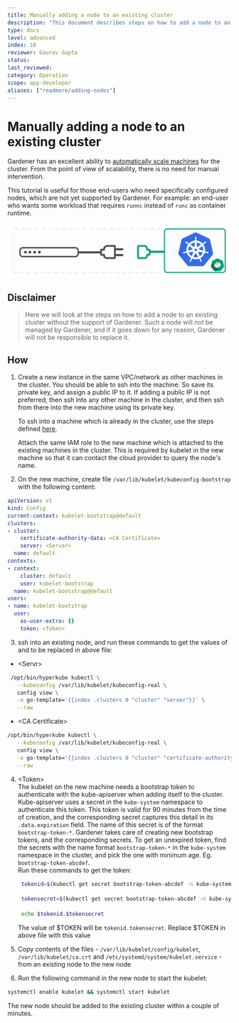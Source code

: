 ```yaml
---
title: Manually adding a node to an existing cluster
description: "This document describes steps on how to add a node to an existing cluster without the support of Gardener"
type: docs
level: advanced
index: 10
reviewer: Gaurav Gupta
status: 
last_reviewed: 
category: Operation
scope: app-developer
aliases: ["readmore/adding-nodes"]
---
```

# Manually adding a node to an existing cluster
Gardener has an excellent ability to [automatically scale machines](/components/mcm/) for the cluster. From the point of view 
of scalability, there is no need for manual intervention. 

This tutorial is useful for those end-users who need specifically configured nodes, which are not yet supported 
by Gardener. For example: an end-user who wants some workload that requires `runnc` instead of `runc` as container 
runtime.

![teaser](teaser.svg)

## Disclaimer

> Here we will look at the steps on how to add a node to an existing cluster without the support of Gardener. 
Such a node will not be managed by Gardener, and if it goes down for any reason, Gardener will not be 
responsible to replace it.


## How
1. Create a new instance in the same VPC/network as other machines in the cluster. You should be able to ssh into the machine. So save its private key, and assign a public IP to it. If adding a public IP is not preferred, then ssh into any other machine in the cluster, and then ssh from there into the new machine using its private key.

   To ssh into a machine which is already in the cluster, use the steps defined [here](https://github.wdf.sap.corp/pages/kubernetes/gardener/015-tutorials/content/howto/ssh-into-node/ "ssh-into-node").

   Attach the same IAM role to the new machine which is attached to the existing machines in the cluster. This is required by kubelet in the new machine so that it can contact the cloud provider to query the node's name.

1. On the new machine, create file `/var/lib/kubelet/kubeconfig-bootstrap` with the following content:

```yaml
apiVersion: v1
kind: Config
current-context: kubelet-bootstrap@default
clusters:
- cluster:
    certificate-authority-data: <CA Certificate>
    server: <Server>
  name: default
contexts:
- context:
    cluster: default
    user: kubelet-bootstrap
  name: kubelet-bootstrap@default
users:
- name: kubelet-bootstrap
  user:
    as-user-extra: {}
    token: <Token>
```

3. ssh into an existing node, and run these commands to get the values of <CA Certificate> and <Server> to be replaced in above file:
- \<Servr>
```bash
 /opt/bin/hyperkube kubectl \
   --kubeconfig /var/lib/kubelet/kubeconfig-real \
   config view \
   -o go-template='{{index .clusters 0 "cluster" "server"}}' \
   --raw
 ```
- \<CA Certificate>
```bash
/opt/bin/hyperkube kubectl \
   --kubeconfig /var/lib/kubelet/kubeconfig-real \
   config view \
   -o go-template='{{index .clusters 0 "cluster" "certificate-authority-data"}}' \
   --raw
```

4. \<Token>\
  The kubelet on the new machine needs a bootstrap token to authenticate with the kube-apiserver when adding itself to the cluster. Kube-apiserver uses a secret in the `kube-system` namespace to authenticate this token. This token is valid for 90 minutes from the time of creation, and the corresponding secret captures this detail in its `.data.expiration` field. The name of this secret is of the format `bootstrap-token-*`. Gardener takes care of creating new bootstrap tokens, and the corresponding secrets.
  To get an unexpired token, find the secrets with the name format `bootstrap-token-*` in the `kube-system` namespace in the cluster, and pick the one with minimum age. Eg. `bootstrap-token-abcdef`.\
  Run these commands to get the token:
   ```bash
    tokenid=$(kubectl get secret bootstrap-token-abcdef -n kube-system -o go-template='{{index .data "token-id"}}' | base64 --decode)

    tokensecret=$(kubectl get secret bootstrap-token-abcdef -n kube-system -o go-template='{{index .data "token-secret"}}' | base64 --decode)

    echo $tokenid.$tokensecret
   ```
   The value of $TOKEN will be `tokenid.tokensecret`. Replace $TOKEN in above file with this value

5. Copy contents of the files - `/var/lib/kubelet/config/kubelet`, `/var/lib/kubelet/ca.crt` and `/etc/systemd/system/kubelet.service` - from an existing node to the new node

6. Run the following command in the new node to start the kubelet:
```bash
systemctl enable kubelet && systemctl start kubelet
```

The new node should be added to the existing cluster within a couple of minutes.
